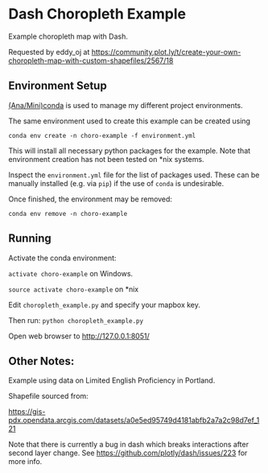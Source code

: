 # Dash Choropleth Example

Example choropleth map with Dash.

Requested by eddy_oj at https://community.plot.ly/t/create-your-own-choropleth-map-with-custom-shapefiles/2567/18

## Environment Setup

[(Ana/Mini)conda](https://conda.io/docs/user-guide/install/download.html) is used to manage my different project environments.

The same environment used to create this example can be created using

`conda env create -n choro-example -f environment.yml`

This will install all necessary python packages for the example.
Note that environment creation has not been tested on \*nix systems.

Inspect the `environment.yml` file for the list of packages used.
These can be manually installed (e.g. via `pip`) if the use of `conda` is undesirable.

Once finished, the environment may be removed:

`conda env remove -n choro-example`

## Running

Activate the conda environment:

`activate choro-example` on Windows.

`source activate choro-example` on \*nix

Edit `choropleth_example.py` and specify your mapbox key.

Then run: `python choropleth_example.py`

Open web browser to http://127.0.0.1:8051/

## Other Notes:

Example using data on Limited English Proficiency in Portland.

Shapefile sourced from:

https://gis-pdx.opendata.arcgis.com/datasets/a0e5ed95749d4181abfb2a7a2c98d7ef_121


Note that there is currently a bug in dash which breaks interactions after second layer change.
See https://github.com/plotly/dash/issues/223 for more info.
